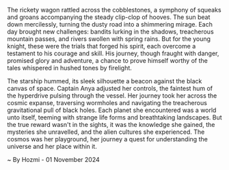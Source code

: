 
The rickety wagon rattled across the cobblestones, a symphony of squeaks and groans accompanying the steady clip-clop of hooves. The sun beat down mercilessly, turning the dusty road into a shimmering mirage.  Each day brought new challenges: bandits lurking in the shadows, treacherous mountain passes, and rivers swollen with spring rains. But for the young knight, these were the trials that forged his spirit, each overcome a testament to his courage and skill.  His journey, though fraught with danger, promised glory and adventure, a chance to prove himself worthy of the tales whispered in hushed tones by firelight. 

The starship hummed, its sleek silhouette a beacon against the black canvas of space. Captain Anya adjusted her controls, the faintest hum of the hyperdrive pulsing through the vessel.  Her journey took her across the cosmic expanse, traversing wormholes and navigating the treacherous gravitational pull of black holes.  Each planet she encountered was a world unto itself, teeming with strange life forms and breathtaking landscapes. But the true reward wasn't in the sights, it was the knowledge she gained, the mysteries she unravelled, and the alien cultures she experienced. The cosmos was her playground, her journey a quest for understanding the universe and her place within it. 

~ By Hozmi - 01 November 2024
